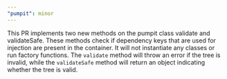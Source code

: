 ```yaml
---
"pumpit": minor
---
```


This PR implements two new methods on the pumpit class validate and validateSafe. These methods check if dependency keys that are used for injection are present in the container. It will not instantiate any classes or run factory functions.
The `validate` method will throw an error if the tree is invalid, while the `validateSafe` method will return an object indicating whether the tree is valid.
